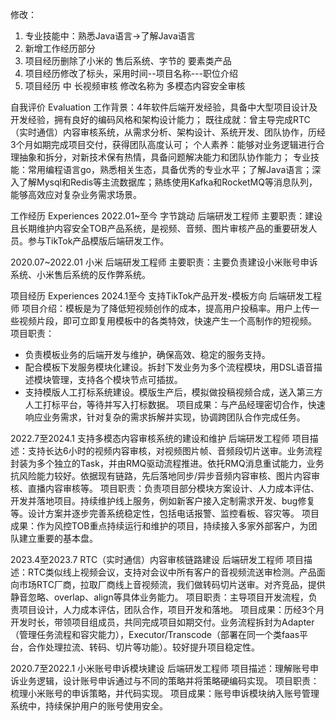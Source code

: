 修改：
1. 专业技能中：熟悉Java语言->了解Java语言
2. 新增工作经历部分
3. 项目经历删除了小米的 售后系统、字节的 要素类产品
4. 项目经历修改了标头，采用时间--项目名称---职位介绍
5. 项目经历 中 长视频审核 修改名称为 多模态内容安全审核



自我评价 Evaluation
工作背景：4年软件后端开发经验，具备中大型项目设计及开发经验，拥有良好的编码风格和架构设计能力；
既往成就：曾主导完成RTC（实时通信）内容审核系统，从需求分析、架构设计、系统开发、团队协作，历经3个月如期完成项目交付，获得团队高度认可；
个人素养：能够对业务逻辑进行合理抽象和拆分，对新技术保有热情，具备问题解决能力和团队协作能力；
专业技能：常用编程语言go，熟悉相关生态，具备优秀的专业水平；了解Java语言；深入了解Mysql和Redis等主流数据库；熟练使用Kafka和RocketMQ等消息队列，能够高效应对复杂业务需求场景。
 
工作经历 Experiences
2022.01~至今                   字节跳动                  后端研发工程师
主要职责：建设且长期维护内容安全TOB产品系统，是视频、音频、图片审核产品的重要研发人员。参与TikTok产品模版后端研发工作。

2020.07~2022.01               小米                      后端研发工程师
主要职责：主要负责建设小米账号申诉系统、小米售后系统的反作弊系统。

项目经历 Experiences
2024.1至今                   支持TikTok产品开发-模板方向                        后端研发工程师
 项目介绍：模板是为了降低短视频创作的成本，提高用户投稿率。用户上传一些视频片段，即可立即复用模板中的各类特效，快速产生一个高制作的短视频。
 项目职责：
- 负责模板业务的后端开发与维护，确保高效、稳定的服务支持。
- 配合模板下发服务模块化建设。拆封下发业务为多个流程模块，用DSL语音描述模块管理，支持各个模块节点可插拔。
- 支持模版人工打标系统建设。模版生产后，模拟做投稿视频合成，送入第三方人工打标平台，等待并写入打标数据。
项目成果：与产品经理密切合作，快速响应业务需求，针对复杂的需求拆解并实现，协调跨团队合作完成任务。

2022.7至2024.1                支持多模态内容审核系统的建设和维护                   后端研发工程师
项目描述：支持长达6小时的视频内容审核，对视频图片帧、音频段切片送审。业务流程封装为多个独立的Task，并由RMQ驱动流程推进。依托RMQ消息重试能力，业务抗风险能力较好。依据现有链路，先后落地同步/异步音频内容审核、图片内容审核、直播内容审核等。
项目职责：负责项目部分模块方案设计、人力成本评估、开发并落地项目。持续维护线上服务，例如新客户接入定制需求开发、bug修复等。设计方案并逐步完善系统稳定性，包括电话报警、监控看板、容灾等。
项目成果：作为风控TOB重点持续运行和维护的项目，持续接入多家外部客户，为团队建立重要的基本盘。

2023.4至2023.7                RTC（实时通信）内容审核链路建设                   后端研发工程师
项目描述：RTC类似线上视频会议，支持对会议中所有客户的音视频流送审检测。产品面向市场RTC厂商，拉取厂商线上音视频流，我们做转码切片送审。对齐竞品，提供静音忽略、overlap、align等具体业务能力。
项目职责：主导项目开发流程，负责项目设计，人力成本评估，团队合作，项目开发和落地。
项目成果：历经3个月开发时长，带领项目组成员，共同完成项目如期交付。业务流程拆封为Adapter（管理任务流程和容灾能力），Executor/Transcode（部署在同一个类faas平台，合作处理拉流、转码、切片等功能）。较好提升项目稳定性。

2020.7至2022.1                  小米账号申诉模块建设                   后端研发工程师
项目描述：理解账号申诉业务逻辑，设计账号申诉通过与不同的策略并将策略硬编码实现。
项目职责：梳理小米账号的申诉策略，并代码实现。
项目成果：账号申诉模块纳入账号管理系统中，持续保护用户的账号使用安全。
